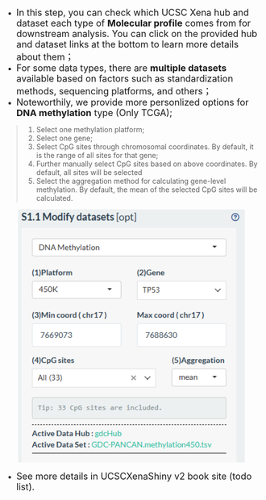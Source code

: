 
- <font size="4"> In this step, you can check which UCSC Xena hub and dataset each type of **Molecular profile** comes from for downstream analysis. You can click on the provided hub and dataset links at the bottom to learn more details about them；</font>
- <font size="4"> For some data types, there are **multiple datasets** available based on factors such as standardization methods, sequencing platforms, and others； </font>
- <font size="4"> Noteworthily, we provide more personlized options for **DNA methylation** type (Only TCGA); </font>

>1. Select one methylation platform;
>2. Select one gene;
>3. Select CpG sites through chromosomal coordinates.  By default, it is the range of all sites for that gene;
>4. Further manually select CpG sites based on above coordinates. By default, all sites will be selected
>5. Select the aggregation method for calculating gene-level methylation. By default, the mean of the selected CpG sites will be calculated.

<p align="center">
<img src="https://raw.githubusercontent.com/lishensuo/images2/main/img01/image-20240114135857453.png" alt="image-20240114135857453"  width="450" />
</p>


- <font size="4"> See more details in UCSCXenaShiny v2 book site (todo list). </font> 

